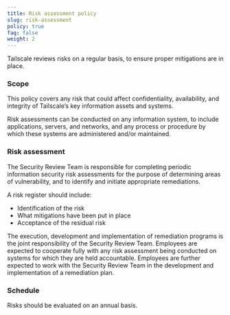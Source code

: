 ```yaml
---
title: Risk assessment policy
slug: risk-assessment
policy: true
faq: false
weight: 2
---
```


Tailscale reviews risks on a regular basis, to ensure proper mitigations are in place.

### Scope
This policy covers any risk that could affect confidentiality, availability, and integrity of Tailscale’s key information assets and systems.

Risk assessments can be conducted on any information system, to include applications, servers, and networks, and any process or procedure by which these systems are administered and/or maintained.

### Risk assessment
The Security Review Team is responsible for completing periodic information security risk assessments for the purpose of determining areas of vulnerability, and to identify and initiate appropriate remediations.

A risk register should include:

* Identification of the risk
* What mitigations have been put in place
* Acceptance of the residual risk

The execution, development and implementation of remediation programs is the joint responsibility of the Security Review Team. Employees are expected to cooperate fully with any risk assessment being conducted on systems for which they are held accountable. Employees are further expected to work with the Security Review Team in the development and implementation of a remediation plan.

### Schedule
Risks should be evaluated on an annual basis.
